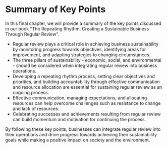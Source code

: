 Summary of Key Points
============================================

In this final chapter, we will provide a summary of the key points discussed in our book "The Repeating Rhythm: Creating a Sustainable Business Through Regular Review".

* Regular review plays a critical role in achieving business sustainability by monitoring progress towards objectives, identifying areas for improvement, and adapting strategies to changing circumstances.
* The three pillars of sustainability - economic, social, and environmental - should be considered when integrating regular review into business operations.
* Developing a repeating rhythm process, setting clear objectives and priorities, and building accountability through effective communication and resource allocation are essential for sustaining regular review as an ongoing process.
* Effective communication, managing expectations, and allocating resources can help overcome challenges such as resistance to change and lack of resources.
* Celebrating successes and achievements resulting from regular review can build momentum and motivation for continuing the process.

By following these key points, businesses can integrate regular review into their operations and drive progress towards achieving their sustainability goals while making a positive impact on society and the environment.
